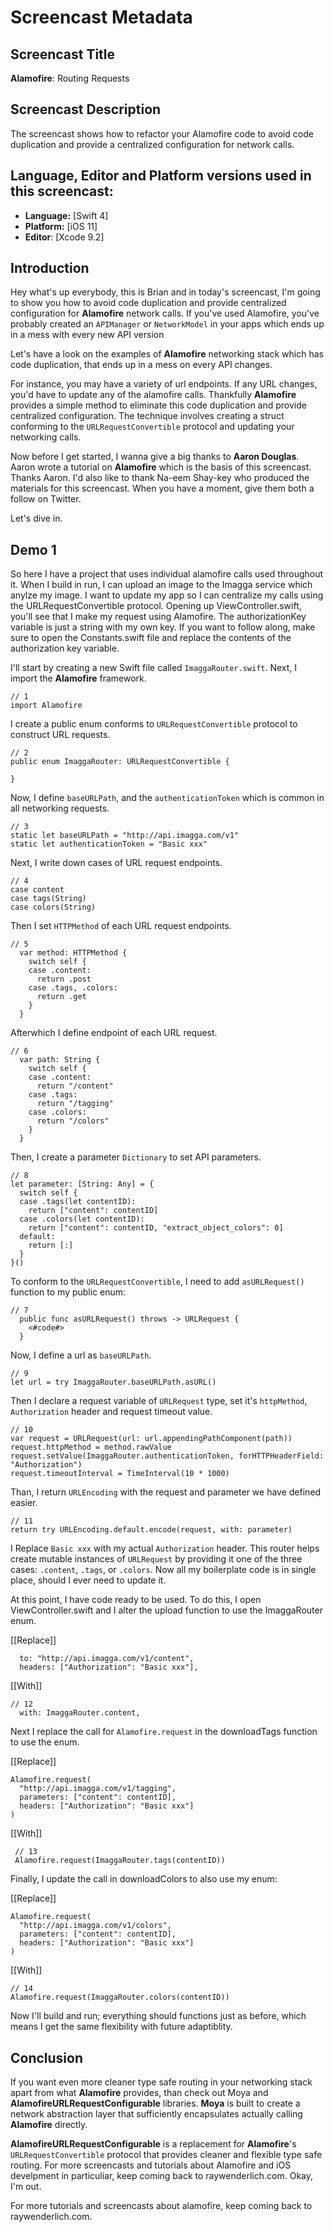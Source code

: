 # Screencast Metadata

## Screencast Title

**Alamofire**: Routing Requests

## Screencast Description

The screencast shows how to refactor your Alamofire code to avoid code duplication and provide a centralized configuration for network calls.

## Language, Editor and Platform versions used in this screencast:

* **Language:** [Swift 4]
* **Platform:** [iOS 11]
* **Editor**: [Xcode 9.2]

## Introduction

Hey what's up everybody, this is Brian and in today's screencast, I'm going to show you how to avoid code duplication and provide centralized configuration for **Alamofire** network calls. If you've used Alamofire, you've probably created an `APIManager` or `NetworkModel` in your apps which ends up in a mess with every new API version

Let's have a look on the examples of **Alamofire** networking stack which has code duplication, that ends up in a mess on every API changes.

For instance, you may have a variety of url endpoints. If any URL changes, you'd have to update any of the alamofire calls. Thankfully **Alamofire** provides a simple method to eliminate this code duplication and provide centralized configuration. The technique involves creating a struct conforming to the `URLRequestConvertible` protocol and updating your networking calls.

Now before I get started, I wanna give a big thanks to **Aaron Douglas**. Aaron wrote a tutorial on **Alamofire** which is the basis of this screencast. Thanks Aaron. I'd also like to thank Na-eem Shay-key who produced the materials for this screencast. When you have a moment, give them both a follow on Twitter. 

Let's dive in.

## Demo 1

So here I have a project that uses individual alamofire calls used throughout it. When I build in run, I can upload an image to the Imagga service which anylze my image. I want to update my app so I can centralize my calls using the URLRequestConvertible protocol. Opening up ViewController.swift, you'll see that I make my request using Alamofire. The authorizationKey variable is just a string with my own key. If you want to follow along, make sure to open the Constants.swift file and replace the contents of the authorization key variable.

I'll start by creating a new Swift file called  `ImaggaRouter.swift`. Next, I import the **Alamofire** framework. 

```
// 1
import Alamofire
```

I create a public enum conforms to `URLRequestConvertible` protocol to construct URL requests.
```
// 2
public enum ImaggaRouter: URLRequestConvertible {

}
```

Now, I define `baseURLPath`, and the `authenticationToken` which is common in all networking requests.
```
// 3
static let baseURLPath = "http://api.imagga.com/v1"
static let authenticationToken = "Basic xxx"
```

Next, I write down cases of URL request endpoints.
```
// 4
case content
case tags(String)
case colors(String)
```

Then I set `HTTPMethod` of each URL request endpoints.
```
// 5
  var method: HTTPMethod {
    switch self {
    case .content:
      return .post
    case .tags, .colors:
      return .get
    }
  }
```

Afterwhich I define endpoint of each URL request.
```
// 6
  var path: String {
    switch self {
    case .content:
      return "/content"
    case .tags:
      return "/tagging"
    case .colors:
      return "/colors"
    }
  }
```

Then, I create a parameter `Dictionary` to set API parameters.
```
// 8
let parameter: [String: Any] = {
  switch self {
  case .tags(let contentID):
    return ["content": contentID]
  case .colors(let contentID):
    return ["content": contentID, "extract_object_colors": 0]
  default:
    return [:]
  }
}()
```

To conform to the `URLRequestConvertible`, I need to add `asURLRequest()` function to my public enum:
```
// 7
  public func asURLRequest() throws -> URLRequest {
    <#code#>
  }
```

Now, I define a url as `baseURLPath`.
```
// 9
let url = try ImaggaRouter.baseURLPath.asURL()
```

Then I declare a request variable of `URLRequest` type, set it's `httpMethod`, `Authorization` header and request timeout value.
```
// 10
var request = URLRequest(url: url.appendingPathComponent(path))
request.httpMethod = method.rawValue
request.setValue(ImaggaRouter.authenticationToken, forHTTPHeaderField: "Authorization")
request.timeoutInterval = TimeInterval(10 * 1000)
```

Than, I return `URLEncoding` with the request and parameter we have defined easier.
```
// 11
return try URLEncoding.default.encode(request, with: parameter)
```

I Replace `Basic xxx` with my actual `Authorization` header. This router helps create mutable instances of `URLRequest` by providing it one of the three cases: `.content`, `.tags`, or `.colors`. Now all my boilerplate code is in single place, should I ever need to update it.

At this point, I have code ready to be used. To do this, I open ViewController.swift and I alter the upload function to use the ImaggaRouter enum.

[[Replace]]
```
  to: "http://api.imagga.com/v1/content",
  headers: ["Authorization": "Basic xxx"],
```

[[With]]
```
// 12
  with: ImaggaRouter.content,
```

Next I replace the call for `Alamofire.request` in the downloadTags function to use the enum. 

[[Replace]]
```
Alamofire.request(
  "http://api.imagga.com/v1/tagging",
  parameters: ["content": contentID],
  headers: ["Authorization": "Basic xxx"]
)
```
[[With]]
```
 // 13
 Alamofire.request(ImaggaRouter.tags(contentID))
```

Finally, I update the call in downloadColors to also use my enum:

[[Replace]]
```
Alamofire.request(
  "http://api.imagga.com/v1/colors",
  parameters: ["content": contentID],
  headers: ["Authorization": "Basic xxx"]
)
```
[[With]]
```
// 14
Alamofire.request(ImaggaRouter.colors(contentID))
```

Now I'll build and run; everything should functions just as before, which means I get the same flexibility with future adaptiblity.

## Conclusion

If you want even more cleaner type safe routing in your networking stack apart from what **Alamofire** provides, than check out Moya and **AlamofireURLRequestConfigurable** libraries. **Moya** is built to create a network abstraction layer that sufficiently encapsulates actually calling **Alamofire** directly.

**AlamofireURLRequestConfigurable** is a replacement for **Alamofire**'s `URLRequestConvertible` protocol that provides cleaner and flexible type safe routing. For more screencasts and tutorials about Alamofire and iOS develpment in particuliar, keep coming back to raywenderlich.com. 
Okay, I'm out.

For more tutorials and screencasts about alamofire, keep coming back to raywenderlich.com. 

